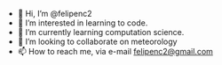 - 👋 Hi, I’m @felipenc2
- 👀 I’m interested in learning to code.
- 🌱 I’m currently learning computation science.
- 💞️ I’m looking to collaborate on meteorology
- 📫 How to reach me, via e-mail felipenc2@gmail.com

<!---
felipenc2/felipenc2 is a ✨ special ✨ repository because its `README.md` (this file) appears on your GitHub profile.
You can click the Preview link to take a look at your changes.
--->
